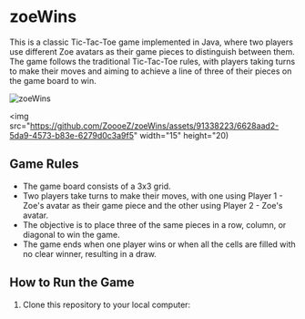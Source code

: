 # zoeWins

This is a classic Tic-Tac-Toe game implemented in Java, where two players use different Zoe avatars as their game pieces to distinguish between them. The game follows the traditional Tic-Tac-Toe rules, with players taking turns to make their moves and aiming to achieve a line of three of their pieces on the game board to win.


![zoeWins](https://github.com/ZoooeZ/zoeWins/assets/91338223/6628aad2-5da9-4573-b83e-6279d0c3a9f5)

<img src="https://github.com/ZoooeZ/zoeWins/assets/91338223/6628aad2-5da9-4573-b83e-6279d0c3a9f5" width="15" height="20)


## Game Rules

- The game board consists of a 3x3 grid.
- Two players take turns to make their moves, with one using Player 1 - Zoe's avatar as their game piece and the other using Player 2 - Zoe's avatar.
- The objective is to place three of the same pieces in a row, column, or diagonal to win the game.
- The game ends when one player wins or when all the cells are filled with no clear winner, resulting in a draw.

## How to Run the Game

1. Clone this repository to your local computer:

